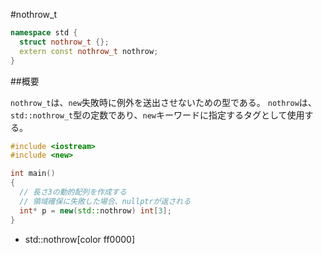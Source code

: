 #nothrow_t
```cpp
namespace std {
  struct nothrow_t {};
  extern const nothrow_t nothrow;
}
```

##概要

`nothrow_t`は、`new`失敗時に例外を送出させないための型である。
`nothrow`は、`std::nothrow_t`型の定数であり、`new`キーワードに指定するタグとして使用する。


```cpp
#include <iostream>
#include <new>

int main()
{
  // 長さ3の動的配列を作成する
  // 領域確保に失敗した場合、nullptrが返される
  int* p = new(std::nothrow) int[3];
}


```
* std::nothrow[color ff0000]
